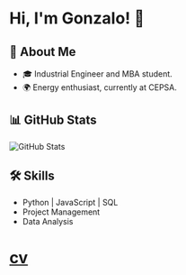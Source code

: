 # Hi, I'm Gonzalo! 👋

## 🌟 About Me
- 🎓 Industrial Engineer and MBA student.
- 🌍 Energy enthusiast, currently at CEPSA.

## 📊 GitHub Stats
![GitHub Stats](https://github-readme-stats.vercel.app/api?username=yourusername&show_icons=true&theme=radical)

## 🛠️ Skills
- Python | JavaScript | SQL
- Project Management
- Data Analysis
# [cv](https://github.com/gonzalo4044/gonzalo4044.github.io/blob/main/GGA_CV.pdf)
